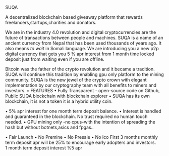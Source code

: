 SUQA 


A decentralized blockchain based  giveaway platform that rewards freelancers,startups,charities and donators.


We are in the industry 4.0 revolution and digital cryptocurrencies are the future of transactions between people and machines. 
SUQA is a name of an ancient currency from Nepal that has been used thousands of years ago. It also means *to wait* in Somali language. We are introducing you a new p2p digital currency that gets you 5 %  apr  interest from 1 month time locked deposit  just from waiting even if you are offline.

Bitcoin was the father of the crypto revolution and it became a tradition. SUQA will continue this tradition by enabling gpu only platform to the mining community. SUQA is the new jewel of the crypto crown with elegant implementation by our cryptography team with all benefits to miners and investors.
 • FEATURES
• Fully Transparent - open-source code on Github, Public SUQA blockchain with blockchain explorer
• SUQA has its own blockchain, it is not a token it is a hybrid utility coin.

• 5% apr interest for one month term deposit balance.
• Interest is handled and guaranteed in the blockchain. No trust required no human touch needed.
• GPU mining only -no cpus-with the intention of spreading the hash but  without botnets,asics and fpgas..

• Fair Launch
• No Premine
• No Presale
• No Ico
   First 3 months monthly term deposit apr will be 25% to encourage early adopters and investors.   
1 month term deposit interest %5 apr
